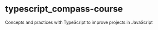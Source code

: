# typescript_compass-course
Concepts and practices with TypeScript to improve projects in JavaScript
